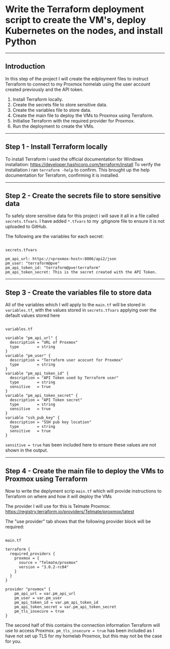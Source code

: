 # Write the Terraform deployment script to create the VM's, deploy Kubernetes on the nodes, and install Python

---

## Introduction

In this step of the project I will create the edployment files to instruct Terraform to connect to my Proxmox homelab using the user account created previously and the API token.

1. Install Terraform locally.
2. Create the secrets file to store sensitive data.
3. Create the variables file to store data.
4. Create the main file to deploy the VMs to Proxmox using Terraform.
5. Initialise Terraform with the required provider for Proxmox.
6. Run the deployment to create the VMs.
---

## Step 1 - Install Terraform locally

To install Terraform I used the official documentation for Windows installation: https://developer.hashicorp.com/terraform/install
To verify the installation i ran `terraform -help` to confirm. This brought up the help documentation for Terraform, confirming it is installed.

---

## Step 2 - Create the secrets file to store sensitive data

To safely store sensitive data for this project i will save it all in a file called `secrets.tfvars`. I have added `*.tfvars` to my .gitignore file to ensure it is not uploaded to GitHub.

The following are the variables for each secret:

```

secrets.tfvars

pm_api_url: https://<proxmox-host>:8006/api2/json
pm_user: "terraform@pve"
pm_api_token_id: "terraform@pve!terraform"
pm_api_token_secret: This is the secret created with the API Token.
```

---

## Step 3 - Create the variables file to store data

All of the variables which I will apply to the `main.tf` will be stored in `variables.tf`, with the values stored in `secrets.tfvars` applying over the default values stored here

```

variables.tf

variable "pm_api_url" {
  description = "URL of Proxmox"
  type        = string
}
variable "pm_user" {
  description = "Terraform user acocunt for Proxmox"
  type        = string
}
variable "pm_api_token_id" {
  description = "API Token used by Terraform user"
  type        = string
  sensitive   = true
}
variable "pm_api_token_secret" {
  description = "API Token secret"
  type        = string
  sensitive   = true
}
variable "ssh_pub_key" {
  description = "SSH pub key location"
  type        = string
  sensitive   = true
}

```

`sensitive = true` has been included here to ensure these values are not shown in the output.

---

## Step 4 - Create the main file to deploy the VMs to Proxmox using Terraform

Now to write the deplyment scrip `main.tf` which will provide instructions to Terraform on where and how it will deploy the VMs

The provider I will use for this is Telmate Proxmox: https://registry.terraform.io/providers/Telmate/proxmox/latest

The "use provider" tab shows that the following provider block will be required:

```

main.tf

terraform {
  required_providers {
    proxmox = {
      source = "Telmate/proxmox"
      version = "3.0.2-rc04"
    }
  }
}

provider "proxmox" {
    pm_api_url = var.pm_api_url
    pm_user = var.pm_user
    pm_api_token_id = var.pm_api_token_id
    pm_api_token_secret = var.pm_api_token_secret
    pm_tls_insecure = true
}
```

The second half of this contains the connection information Terraform will use to access Proxmox. `pm_tls_insecure = true` has been included as I have not set up TLS for my homelab Proxmox, but this may not be the case for you.



